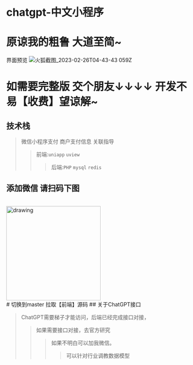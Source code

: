 # chatgpt-中文小程序

# 原谅我的粗鲁 大道至简~
界面预览
![火狐截图_2023-02-26T04-43-43 059Z](https://user-images.githubusercontent.com/43921493/221406804-2acf796c-23a2-4dfc-af9e-c495db778668.png)


# 如需要完整版 交个朋友↓↓↓↓  开发不易【收费】望谅解~
##  技术栈
>微信小程序支付 商户支付信息 关联指导
>>前端:```uniapp```   ```uview```
>>>后端:```PHP``` ```mysql```  ```redis```

##  添加微信 请扫码下图
</br>
<img src="http://400258.cn/bc.jpg" alt="drawing" width="250"/>
</br>
# 切换到master 拉取【前端】源码
##  关于ChatGPT接口

>ChatGPT需要梯子才能访问，后端已经完成接口对接，
>>如果需要接口对接，去官方研究 
>>>如果不明白可以加我微信。
>>>>可以针对行业调教数据模型
